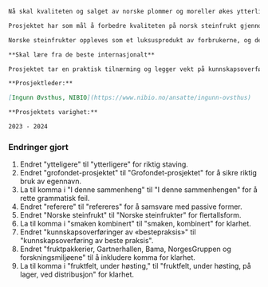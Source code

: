 ```markdown
Nå skal kvaliteten og salget av norske plommer og moreller økes ytterligere gjennom et solid kompetanseløft. Det nye Grofondet-prosjektet ledes av NIBIO og Nofima.

Prosjektet har som mål å forbedre kvaliteten på norsk steinfrukt gjennom hele verdikjeden, fra produksjon til forbruk. I denne sammenhengen refereres _norsk steinfrukt_ til moreller og plommer.

Norske steinfrukter oppleves som et luksusprodukt av forbrukerne, og de forventer topp kvalitet gjennom hele sesongen. For å bevare den gode smaken kombinert med bedre holdbarhet, vil prosjektet øke kvalitetsfokuset i verdikjeden og kunnskapsnivået hos relevante norske forskningsmiljøer.

**Skal lære fra de beste internasjonalt**

Prosjektet tar en praktisk tilnærming og legger vekt på kunnskapsoverføring av beste praksis. Sentralt i dette er organiseringen av relevante studieturer skreddersydd for fruktpakkerier, Gartnerhallen, Bama, NorgesGruppen og forskningsmiljøene. Målet er å skaffe førstehånds kunnskap om beste praksis for å forbedre egne metoder og prosesser. Dette inkluderer tiltak og teknologier i fruktfelt, under høsting, på lager, ved distribusjon og ved omsetning i butikk.

**Prosjektleder:**

[Ingunn Øvsthus, NIBIO](https://www.nibio.no/ansatte/ingunn-ovsthus)

**Prosjektets varighet:**

2023 - 2024
```

### Endringer gjort

1. Endret "ytteligere" til "ytterligere" for riktig staving.
2. Endret "grofondet-prosjektet" til "Grofondet-prosjektet" for å sikre riktig bruk av egennavn.
3. La til komma i "I denne sammenheng" til "I denne sammenhengen" for å rette grammatisk feil.
4. Endret "referere" til "refereres" for å samsvare med passive former.
5. Endret "Norske steinfrukt" til "Norske steinfrukter" for flertallsform.
6. La til komma i "smaken kombinert" til "smaken, kombinert" for klarhet.
7. Endret "kunnskapsoverføringer av «bestepraksis»" til "kunnskapsoverføring av beste praksis".
8. Endret "fruktpakkerier, Gartnerhallen, Bama, NorgesGruppen og forskningsmiljøene" til å inkludere komma for klarhet.
9. La til komma i "fruktfelt, under høsting," til "fruktfelt, under høsting, på lager, ved distribusjon" for klarhet.